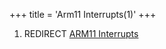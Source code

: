 +++
title = 'Arm11 Interrupts(1)'
+++

1.  REDIRECT [ARM11 Interrupts](ARM11_Interrupts "wikilink")
